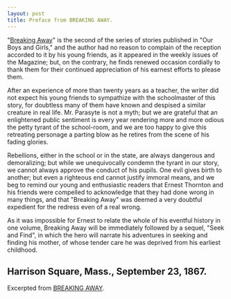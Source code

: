 ```yaml
---
layout: post
title: Preface from BREAKING AWAY.
---
```

"[Breaking Away](https://www.gutenberg.org/cache/epub/22433/pg22433-images.html)" is the second of the series of stories published in "Our Boys and Girls," and the author had no reason to complain of the reception accorded to it by his young friends, as it appeared in the weekly issues of the Magazine; but, on the contrary, he finds renewed occasion cordially to thank them for their continued appreciation of his earnest efforts to please them.

After an experience of more than twenty years as a teacher, the writer did not expect his young friends to sympathize with the schoolmaster of this story, for doubtless many of them have known and despised a similar creature in real life. Mr. Parasyte is not a myth; but we are grateful that an enlightened public sentiment is every year rendering more and more odious the petty tyrant of the school-room, and we are too happy to give this retreating personage a parting blow as he retires from the scene of his fading glories.

Rebellions, either in the school or in the state, are always dangerous and demoralizing; but while we unequivocally condemn the tyrant in our story, we cannot always approve the conduct of his pupils. One evil gives birth to another; but even a righteous end cannot justify immoral means, and we beg to remind our young and enthusiastic readers that Ernest Thornton and his friends were compelled to acknowledge that they had done wrong in many things, and that "Breaking Away" was deemed a very doubtful expedient for the redress even of a real wrong.

As it was impossible for Ernest to relate the whole of his eventful history in one volume, Breaking Away will be immediately followed by a sequel, "Seek and Find", in which the hero will narrate his adventures in seeking and finding his mother, of whose tender care he was deprived from his earliest childhood.

Harrison Square, Mass.,
September 23, 1867.
---
Excerpted from [BREAKING AWAY](https://www.gutenberg.org/cache/epub/22433/pg22433-images.html).
